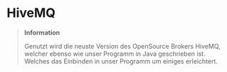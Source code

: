# HiveMQ

> **Information**
>
> Genutzt wird die neuste Version des OpenSource Brokers HiveMQ, welcher ebenso wie unser Programm
> in Java geschrieben ist. Welches das Einbinden in unser Programm um einiges erleichtert.
